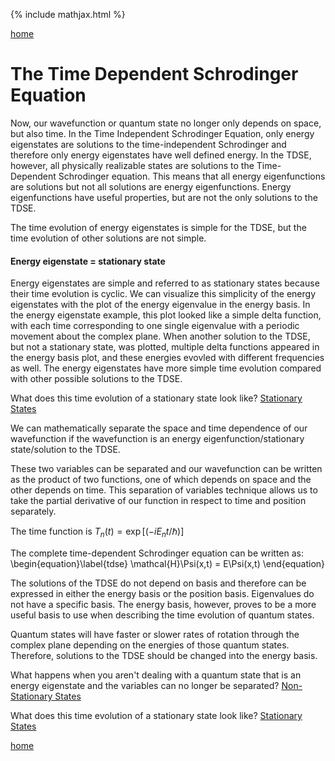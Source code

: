 {% include mathjax.html %}

[home](/README.md)
 
# The Time Dependent Schrodinger Equation
Now, our wavefunction or quantum state no longer only depends on space, but also time. In the Time Independent 
Schrodinger Equation, only energy eigenstates are solutions to the time-independent Schrodinger and therefore only energy 
eigenstates have well defined energy. In the TDSE, however, all physically realizable states are solutions to the 
Time-Dependent Schrodinger equation. This means that all energy eigenfunctions are solutions but not all solutions 
are energy eigenfunctions. Energy eigenfunctions have useful properties, but are not the only solutions to the TDSE. 

The time evolution of energy eigenstates is simple for the TDSE, but the time evolution of other solutions are not simple. 

#### Energy eigenstate = stationary state 
Energy eigenstates are simple and referred to as stationary states because their time evolution 
is cyclic. We can visualize this simplicity of the energy eigenstates with the plot of the energy eigenvalue in the energy basis. 
In the energy eigenstate example, this plot looked like a simple delta function, with each time corresponding to one single 
eigenvalue with a periodic movement about the complex plane. When another solution to the TDSE, but not a stationary state, 
was plotted, multiple delta functions appeared in the energy basis plot, and these energies evovled with different 
frequencies as well. The energy eigenstates have more simple time evolution compared with other possible solutions to the TDSE. 

What does this time evolution of a stationary state look like? 
[Stationary States](/TDSEmatlab.md)

We can mathematically separate the space and time dependence of our wavefunction if the wavefunction is an 
energy eigenfunction/stationary state/solution to the TDSE. 

These two variables can be separated and our wavefunction can be written as the product of two functions, 
one of which depends on space and the other depends on time. This separation of variables technique allows us to take the partial derivative of our function in respect to time and position separately. 

The time function is ${T_n(t) = \exp[(−iE_nt/\hbar)]}$

The complete time-dependent Schrodinger equation can be written as:
\begin{equation}\label{tdse} \mathcal{H}\Psi(x,t) = E\Psi(x,t) \end{equation}

The solutions of the TDSE do not depend on basis and therefore can be expressed in either the energy basis or the position basis. Eigenvalues do not have a specific basis. The energy basis, however, proves to be a more useful basis to use when describing the time evolution of quantum states. 

Quantum states will have faster or slower rates of rotation through the complex plane
depending on the energies of those quantum states. Therefore, solutions to the TDSE should be changed into the energy basis. 

What happens when you aren't dealing with a quantum state that is an energy eigenstate and the variables can no longer be separated? 
[Non-Stationary States](/nonstat.md)

What does this time evolution of a stationary state look like? 
[Stationary States](/TDSEmatlab.md)

[home](/README.md)
 
